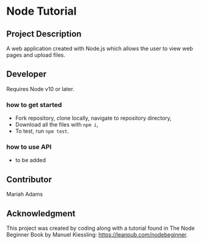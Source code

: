 # Node Tutorial

## Project Description
A web application created with Node.js which allows the user to view web pages and upload files. 

## Developer
Requires Node v10 or later.

### how to get started
* Fork repository, clone locally, navigate to repository directory,
* Download all the files with `npm i`,
* To test, run `npm test`. 

### how to use API
* to be added

## Contributor
Mariah Adams

## Acknowledgment 
This project was created by coding along with a tutorial found in The Node Beginner Book by Manuel Kiessling: https://leanpub.com/nodebeginner. 